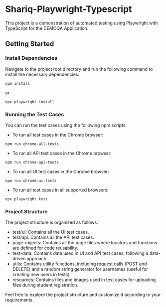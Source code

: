 # Shariq-Playwright-Typescript

This project is a demonstration of automated testing using Playwright with TypeScript for the DEMOQA Application.

## Getting Started

### Install Dependencies
Navigate to the project root directory and run the following command to install the necessary dependencies:

```npm install```

or

```npx playwright install```


### Running the Test Cases
You can run the test cases using the following npm scripts:

* To run all test cases in the Chrome browser:

```npm run chrome-all-tests```

* To run all API test cases in the Chrome browser:

```npm run chrome-api-tests```

* To run all UI test cases in the Chrome browser:

```npm run chrome-ui-tests```

* To run all test cases in all supported browsers:

```npx playwright test```


### Project Structure
The project structure is organized as follows:

* test/ui: Contains all the UI test cases.
* test/api: Contains all the API test cases.
* page-objects: Contains all the page files where locators and functions are defined for code reusability.
* test-data: Contains data used in UI and API test cases, following a data-driven approach.
* utils: Contains utility functions, including request calls (POST and DELETE) and a random string generator for usernames (useful for creating new users in tests).
* resources: Contains files and images used in test cases for uploading files during student registration.

Feel free to explore the project structure and customize it according to your requirements.
